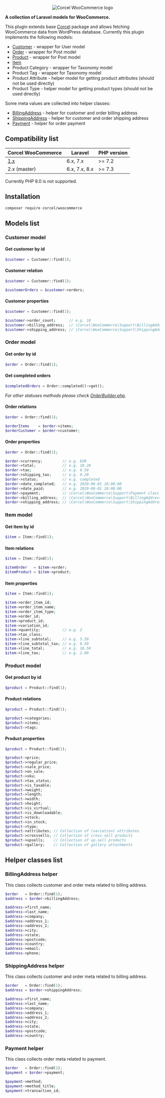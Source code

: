 
<p align="center">
  <img src="https://raw.githubusercontent.com/corcel/woocommerce/master/.github/logo.jpg" alt="Corcel WooCommerce logo" />
</p>

**A collection of Laravel models for WooCommerce.**

This plugin extends base [Corcel](https://github.com/corcel/corcel) package and allows fetching WooCommerce data from WordPress database. Currently this plugin implements the following models:

* [Customer](#customer-model) - wrapper for User model
* [Order](#order-model) - wrapper for Post model
* [Product](#product-model) - wrapper for Post model
* [Item](#item-model)
* Product Category - wrapper for Taxonomy model
* Product Tag - wrapper for Taxonomy model
* Product Attribute - helper model for getting product attributes (should not be used directly)
* Product Type - helper model for getting product types (should not be used directly)

Some meta values are collected into helper classes:

* [BillingAddress](#billingaddress-helper) - helper for customer and order billing address
* [ShippingAddress](#shippingaddress-helper) - helper for customer and order shipping address
* [Payment](#payment-helper) - helper for order payment

## Compatibility list

| Corcel WooCommerce                                    | Laravel        | PHP version |
| ----------------------------------------------------- | -------------- | ----------- |
| [1.x](https://github.com/corcel/woocommerce/tree/1.x) | 6.x, 7.x       | >= 7.2      |
| 2.x (master)                                          | 6.x, 7.x, 8.x  | >= 7.3      |

Currently PHP 8.0 is not supported.

## Installation

```bash
composer require corcel/woocommerce
```

## Models list

### Customer model

#### Get customer by id

```php
$customer = Customer::find(1);
```

#### Customer relation

```php
$customer = Customer::find(1);

$customerOrders = $customer->orders;
```

#### Customer properties

```php
$customer = Customer::find(1);

$customer->order_count;      // e.g. 10
$customer->billing_address;  // \Corcel\WooCommerce\Support\BillingAddress class instance
$customer->shipping_address; // \Corcel\WooCommerce\Support\ShippingAddress class instance
```

### Order model

#### Get order by id

```php
$order = Order::find(1);
```

#### Get completed orders

```php
$completedOrders = Order::completed()->get();
```

*For other statuses methods please check [OrderBuilder.php](src/Model/Builder/OrderBuilder.php).*

#### Order relations

```php
$order = Order::find(1);

$orderItems    = $order->items;
$orderCustomer = $order->customer;
```

#### Order properties

```php
$order = Order::find(1);

$order->currency;         // e.g. EUR
$order->total;            // e.g. 10.20
$order->tax;              // e.g. 0.50
$order->shipping_tax;     // e.g. 0.20
$order->status;           // e.g. completed
$order->date_completed;   // e.g. 2020-06-01 10:00:00
$order->date_paid;        // e.g. 2020-06-01 10:00:00
$order->payment;          // \Corcel\WooCommerce\Support\Payment class instance
$order->billing_address;  // \Corcel\WooCommerce\Support\BillingAddress class instance
$order->shipping_address; // \Corcel\WooCommerce\Support\ShippingAddress class instance
```

### Item model

#### Get item by id

```php
$item = Item::find(1);
```

#### Item relations

```php
$item = Item::find(1);

$itemOrder   = $item->order;
$itemProduct = $item->product;
```

#### Item properties

```php
$item = Item::find(1);

$item->order_item_id;
$item->order_item_name;
$item->order_item_type;
$item->order_id;
$item->product_id;
$item->variation_id;
$item->quantity;          // e.g. 2
$item->tax_class;
$item->line_subtotal;     // e.g. 5.50
$item->line_subtotal_tax; // e.g. 0.50
$item->line_total;        // e.g. 10.50
$item->line_tax;          // e.g. 2.00
```

### Product model

#### Get product by id

```php
$product = Product::find(1);
```

#### Product relations

```php
$product = Product::find(1);

$product->categories;
$product->items;
$product->tags;
```

#### Product properties

```php
$product = Product::find(1);

$product->price;
$product->regular_price;
$product->sale_price;
$product->on_sale;
$product->sku;
$product->tax_status;
$product->is_taxable;
$product->weight;
$product->length;
$product->width;
$product->height;
$product->is_virtual;
$product->is_downloadable;
$product->stock;
$product->in_stock;
$product->type;
$product->attributes; // Collection of (variation) attributes
$product->crosssells; // Collection of cross-sell products
$product->upsells;    // Collection of up-sell products
$product->gallery;    // Collection of gallery attachments
```

## Helper classes list

### BillingAddress helper

This class collects customer and order meta related to billing address.

```php
$order   = Order::find(1);
$address = $order->billingAddress;

$address->first_name;
$address->last_name;
$address->company;
$address->address_1;
$address->address_2;
$address->city;
$address->state;
$address->postcode;
$address->country;
$address->email;
$address->phone;
```

### ShippingAddress helper

This class collects customer and order meta related to billing address.

```php
$order   = Order::find(1);
$address = $order->shippingAddress;

$address->first_name;
$address->last_name;
$address->company;
$address->address_1;
$address->address_2;
$address->city;
$address->state;
$address->postcode;
$address->country;
```

### Payment helper

This class collects order meta related to payment.

```php
$order   = Order::find(1);
$payment = $order->payment;

$payment->method;
$payment->method_title;
$payment->transaction_id;
```
